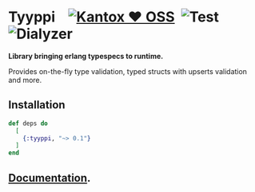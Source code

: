 # Tyyppi    [![Kantox ❤ OSS](https://img.shields.io/badge/❤-kantox_oss-informational.svg)](https://kantox.com/)  ![Test](https://github.com/am-kantox/tyyppi/workflows/Test/badge.svg)  ![Dialyzer](https://github.com/am-kantox/tyyppi/workflows/Dialyzer/badge.svg)

**Library bringing erlang typespecs to runtime.**

Provides on-the-fly type validation, typed structs with upserts validation and more.

## Installation

```elixir
def deps do
  [
    {:tyyppi, "~> 0.1"}
  ]
end
```

## [Documentation](https://hexdocs.pm/tyyppi).
